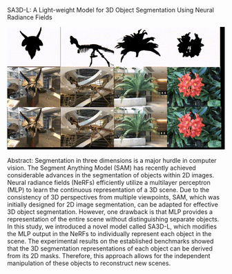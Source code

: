 
SA3D-L: A Light-weight Model for 3D Object Segmentation Using
Neural Radiance Fields

![image](https://github.com/liujian0819/SA3D-L/blob/main/Video1_64913419.gif)
<!DOCTYPE html>
<html>
<head> 
</head>
<body>  
<bold>Abstract: Segmentation in three dimensions is a major hurdle in computer vision. The Segment Anything
Model (SAM) has recently achieved considerable advances in the segmentation of objects within 2D
images. Neural radiance fields (NeRFs) efficiently utilize a multilayer perceptron (MLP) to learn the
continuous representation of a 3D scene. Due to the consistency of 3D perspectives from multiple
viewpoints, SAM, which was initially designed for 2D image segmentation, can be adapted for
effective 3D object segmentation. However, one drawback is that MLP provides a representation of
the entire scene without distinguishing separate objects. In this study, we introduced a novel model
called SA3D-L, which modifies the MLP output in the NeRFs to individually represent each object in
the scene. The experimental results on the established benchmarks showed that the 3D segmentation
representations of each object can be derived from its 2D masks. Therefore, this approach allows for
the independent manipulation of these objects to reconstruct new scenes.
</body>
</html>
